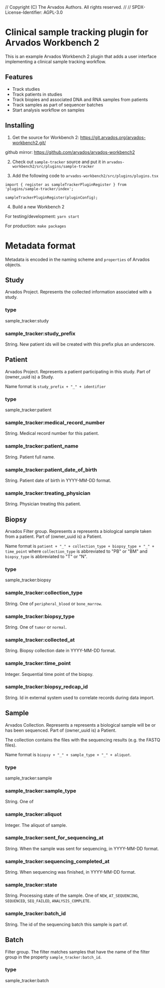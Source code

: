 // Copyright (C) The Arvados Authors. All rights reserved.
//
// SPDX-License-Identifier: AGPL-3.0

# Clinical sample tracking plugin for Arvados Workbench 2

This is an example Arvados Workbench 2 plugin that adds a user
interface implementing a clinical sample tracking workflow.

## Features

* Track studies
* Track patients in studies
* Track biopies and associated DNA and RNA samples from patients
* Track samples as part of sequencer batches
* Start analysis workflow on samples

## Installing

1. Get the source for Workbench 2: https://git.arvados.org/arvados-workbench2.git/

github mirror: https://github.com/arvados/arvados-workbench2

2. Check out `sample-tracker` source and put it in `arvados-workbench2/src/plugins/sample-tracker`

3. Add the following code to `arvados-workbench2/src/plugins/plugins.tsx`

```
import { register as sampleTrackerPluginRegister } from 'plugins/sample-tracker/index';

sampleTrackerPluginRegister(pluginConfig);
```

4. Build a new Workbench 2

For testing/development: `yarn start`

For production: `make packages`

# Metadata format

Metadata is encoded in the naming scheme and `properties` of Arvados objects.

## Study

Arvados Project.  Represents the collected information associated with a study.

### type

sample_tracker:study

### sample_tracker:study_prefix

String.  New patient ids will be created with this prefix plus an underscore.

## Patient

Arvados Project.  Represents a patient participating in this study.  Part of (owner_uuid is) a Study.

Name format is `study_prefix + "_" + identifier`

### type

sample_tracker:patient

### sample_tracker:medical_record_number

String.  Medical record number for this patient.

### sample_tracker:patient_name

String.  Patient full name.

### sample_tracker:patient_date_of_birth

String.  Patient date of birth in YYYY-MM-DD format.

### sample_tracker:treating_physician

String.  Physician treating this patient.

## Biopsy

Arvados Filter group.  Represents a represents a biological sample taken from a patient.  Part of (owner_uuid is) a Patient.

Name format is `patient + "_" + collection_type + biopsy_type + "_" + time_point`
where `collection_type` is abbreviated to "PB" or "BM" and
`biopsy_type` is abbreviated to "T" or "N".

### type

sample_tracker:biopsy

### sample_tracker:collection_type

String. One of `peripheral_blood` or `bone_marrow`.

### sample_tracker:biopsy_type

String. One of `tumor` or `normal`.

### sample_tracker:collected_at

String. Biopsy collection date in YYYY-MM-DD format.

### sample_tracker:time_point

Integer.  Sequential time point of the biopsy.

### sample_tracker:biopsy_redcap_id

String. Id in external system used to correlate records during data import.

## Sample

Arvados Collection.  Represents a represents a biological sample will be or has been sequenced.  Part of (owner_uuid is) a Patient.

The collection contains the files with the sequencing results (e.g. the FASTQ files).

Name format is `biopsy + "_" + sample_type + "_" + aliquot`.

### type

sample_tracker:sample

### sample_tracker:sample_type

String.  One of

### sample_tracker:aliquot

Integer. The aliquot of sample.

### sample_tracker:sent_for_sequencing_at

String.  When the sample was sent for sequencing, in YYYY-MM-DD format.

### sample_tracker:sequencing_completed_at

String.  When sequencing was finished, in YYYY-MM-DD format.

### sample_tracker:state

String.  Processing state of the sample.  One of `NEW`,
`AT_SEQUENCING`, `SEQUENCED`, `SEQ_FAILED`, `ANALYSIS_COMPLETE`.

### sample_tracker:batch_id

String. The id of the sequencing batch this sample is part of.

## Batch

Filter group.  The filter matches samples that have the name of the filter group in the
property `sample_tracker:batch_id`.

### type

sample_tracker:batch
